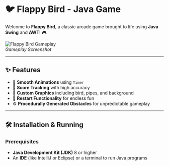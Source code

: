 # 🐦 Flappy Bird - Java Game

Welcome to **Flappy Bird**, a classic arcade game brought to life using **Java Swing** and **AWT**! 🎮

![Flappy Bird Gameplay](https://via.placeholder.com/800x400?text=Gameplay+Screenshot)  
*Gameplay Screenshot*  

---

## ✨ Features
- 🚀 **Smooth Animations** using `Timer`
- 🎯 **Score Tracking** with high accuracy
- 🎨 **Custom Graphics** including bird, pipes, and background
- 🔄 **Restart Functionality** for endless fun
- ⚙️ **Procedurally Generated Obstacles** for unpredictable gameplay

---

## 🛠️ Installation & Running
### Prerequisites
- **Java Development Kit (JDK)** 8 or higher
- An **IDE** (like IntelliJ or Eclipse) or a terminal to run Java programs
